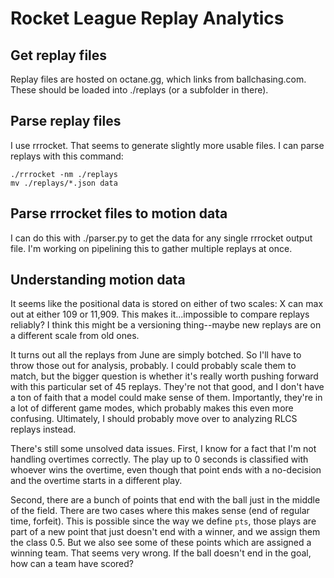 # Rocket League Replay Analytics

## Get replay files
Replay files are hosted on octane.gg, which links from ballchasing.com. 
These should be loaded into ./replays (or a subfolder in there).

## Parse replay files
I use rrrocket. That seems to generate slightly more usable files. I can parse
replays with this command:

    ./rrrocket -nm ./replays
    mv ./replays/*.json data

## Parse rrrocket files to motion data
I can do this with ./parser.py to get the data for any single rrrocket output
file. I'm working on pipelining this to gather multiple replays at once.

## Understanding motion data

It seems like the positional data is stored on either of two scales: X can max
out at either 109 or 11,909. This makes it...impossible to compare replays
reliably? I think this might be a versioning thing--maybe new replays are on a
different scale from old ones.

It turns out all the replays from June are simply botched. So I'll have to throw
those out for analysis, probably. I could probably scale them to match, but the
bigger question is whether it's really worth pushing forward with this
particular set of 45 replays. They're not that good, and I don't have a ton of
faith that a model could make sense of them. Importantly, they're in a lot of
different game modes, which probably makes this even more confusing. Ultimately,
I should probably move over to analyzing RLCS replays instead.

There's still some unsolved data issues. First, I know for a fact that I'm not
handling overtimes correctly. The play up to 0 seconds is classified with
whoever wins the overtime, even though that point ends with a no-decision and
the overtime starts in a different play.

Second, there are a bunch of points that end with the ball just in the middle
of the field. There are two cases where this makes sense (end of regular time, forfeit).
This is possible since the way we define `pts`, those plays are part of a new
point that just doesn't end with a winner, and we assign them the class 0.5. But
we also see some of these points which are assigned a winning team. That seems
very wrong. If the ball doesn't end in the goal, how can a team have scored?

